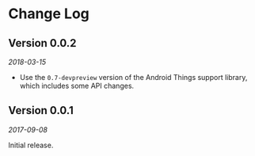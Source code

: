 Change Log
==========

## Version 0.0.2

_2018-03-15_

 *  Use the `0.7-devpreview` version of the Android Things support library, which includes some API changes.


## Version 0.0.1

_2017-09-08_

Initial release.
